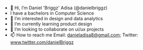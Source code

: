 - 👋 Hi, I’m Daniel 'Briggz' Adisa (@danielbriggz)
- I have a bachelors in Computer Science
- 👀 I’m interested in design and data analytics
- 🌱 I’m currently learning product design
- 💞️ I’m looking to collaborate on ui/ux projects
- 📫 How to reach me Email: danieladisa8@gmail.com; Twitter: www.twitter.com/danielBriggz

<!---
danielbriggz/danielbriggz is a ✨ special ✨ repository because its `README.md` (this file) appears on your GitHub profile.
You can click the Preview link to take a look at your changes.
--->
